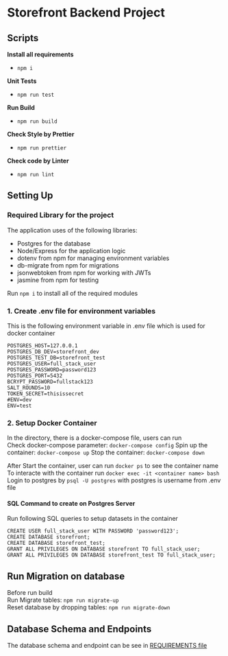 # Storefront Backend Project
## Scripts
**Install all requirements** <br/>
- `npm i` <br/>

**Unit Tests** <br/>
- `npm run test` <br/>

**Run Build** <br/>
- `npm run build` <br/>

**Check Style by Prettier** <br/>
- `npm run prettier` <br/>

**Check code by Linter** <br/>
- `npm run lint` <br/>


## Setting Up
### Required Library for the project
The application uses of the following libraries:
- Postgres for the database
- Node/Express for the application logic
- dotenv from npm for managing environment variables
- db-migrate from npm for migrations
- jsonwebtoken from npm for working with JWTs
- jasmine from npm for testing

Run `npm i` to install all of the required modules <br/>
### 1. Create .env file for environment variables
This is the following environment variable in .env file which is used for docker container
```
POSTGRES_HOST=127.0.0.1
POSTGRES_DB_DEV=storefront_dev
POSTGRES_TEST_DB=storefront_test
POSTGRES_USER=full_stack_user
POSTGRES_PASSWORD=password123
POSTGRES_PORT=5432
BCRYPT_PASSWORD=fullstack123
SALT_ROUNDS=10
TOKEN_SECRET=thisissecret
#ENV=dev
ENV=test
```

### 2. Setup Docker Container
In the directory, there is a docker-compose file, users can run <br/>
Check docker-compose parameter: `docker-compose config`
Spin up the container: `docker-compose up`
Stop the container: `docker-compose down`

After Start the container, user can run `docker ps` to see the container name <br/>
To interacte with the container run `docker exec -it <container name> bash` <br/>
Login to postgres by `psql -U postgres` with postgres is username from .env file <br/>

#### SQL Command to create on Postgres Server
Run following SQL queries to setup datasets in the container <br/>
```
CREATE USER full_stack_user WITH PASSWORD 'password123';
CREATE DATABASE storefront;
CREATE DATABASE storefront_test;
GRANT ALL PRIVILEGES ON DATABASE storefront TO full_stack_user;
GRANT ALL PRIVILEGES ON DATABASE storefront_test TO full_stack_user;
```
## Run Migration on database
Before run build <br/>
Run Migrate tables: `npm run migrate-up` <br/>
Reset database by dropping tables: `npm run migrate-down` <br/>

## Database Schema and Endpoints
The database schema and endpoint can be see in [REQUIREMENTS file](https://github.com/ngoduyvu/Udacity_fullstack/tree/main/Assignment%202/REQUIREMENTS.md)